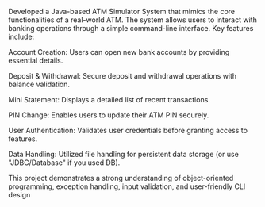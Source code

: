 Developed a Java-based ATM Simulator System that mimics the core functionalities of a real-world ATM. The system allows users to interact with banking operations through a simple command-line interface. Key features include:

Account Creation: Users can open new bank accounts by providing essential details.

Deposit & Withdrawal: Secure deposit and withdrawal operations with balance validation.

Mini Statement: Displays a detailed list of recent transactions.

PIN Change: Enables users to update their ATM PIN securely.

User Authentication: Validates user credentials before granting access to features.

Data Handling: Utilized file handling for persistent data storage (or use "JDBC/Database" if you used DB).

This project demonstrates a strong understanding of object-oriented programming, exception handling, input validation, and user-friendly CLI design

